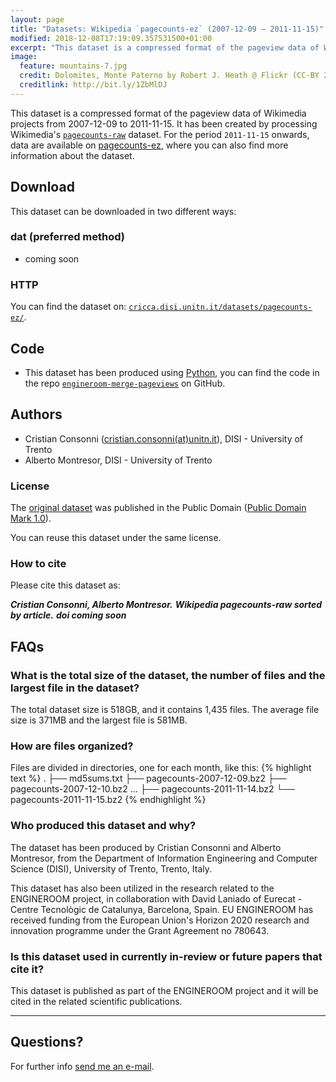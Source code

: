 ```yaml
---
layout: page
title: "Datasets: Wikipedia `pagecounts-ez` (2007-12-09 – 2011-11-15)"
modified: 2018-12-08T17:19:09.357531500+01:00
excerpt: "This dataset is a compressed format of the pageview data of Wikimedia projects from 2007-12-09 to 2011-11-15. It has been created by processing Wikimedia's pagecounts-raw."
image:
  feature: mountains-7.jpg
  credit: Dolomites, Monte Paterno by Robert J. Heath @ Flickr (CC-BY 2.0)
  creditlink: http://bit.ly/1ZbMlDJ
---
```


This dataset is a compressed format of the pageview data of Wikimedia projects from 2007-12-09 to 2011-11-15. It has been created by processing Wikimedia's [`pagecounts-raw`](https://dumps.wikimedia.org/other/pagecounts-raw/) dataset. For the period `2011-11-15` onwards, data are available on [pagecounts-ez](https://dumps.wikimedia.org/other/pagecounts-ez/), where you can also find more information about the dataset.

## Download

This dataset can be downloaded in two different ways:

### dat (preferred method)

* coming soon

### HTTP

You can find the dataset on: [`cricca.disi.unitn.it/datasets/pagecounts-ez/`](http://cricca.disi.unitn.it/datasets/pagecounts-ez/).

## Code

* This dataset has been produced using [Python](https://python.org/), you can find the code in the repo [`engineroom-merge-pageviews`](https://github.com/NGI4eu/engineroom-merge-pageviews) on GitHub.

## Authors

* Cristian Consonni ([cristian.consonni(at)unitn.it](mailto:cristian.consonni(at)unitn(dot)it)), DISI - University of Trento
* Alberto Montresor, DISI - University of Trento

### License

The [original dataset](https://dumps.wikimedia.org/other/pagecounts-raw/) was
published in the Public Domain ([Public Domain Mark 1.0](http://creativecommons.org/publicdomain/mark/1.0/)).

You can reuse this dataset under the same license.

### How to cite

Please cite this dataset as:

***Cristian Consonni, Alberto Montresor.***
***Wikipedia pagecounts-raw sorted by article.***
***doi coming soon***


## FAQs

### What is the total size of the dataset, the number of files and the largest file in the dataset?

The total dataset size is 518GB, and it contains 1,435 files. The average file size is 371MB and the largest file is 581MB.

### How are files organized?

Files are divided in directories, one for each month, like this:
{% highlight text %}
.
├── md5sums.txt
├── pagecounts-2007-12-09.bz2
├── pagecounts-2007-12-10.bz2
...
├── pagecounts-2011-11-14.bz2
└── pagecounts-2011-11-15.bz2
{% endhighlight %}

### Who produced this dataset and why?

The dataset has been produced by Cristian Consonni and Alberto Montresor, from the Department of Information Engineering and Computer Science (DISI), University of Trento, Trento, Italy.

This dataset has also been utilized in the research related to the ENGINEROOM project, in collaboration with David Laniado of Eurecat - Centre Tecnològic de Catalunya, Barcelona, Spain. EU ENGINEROOM has received funding from the European Union's Horizon 2020 research and innovation programme under the Grant Agreement no 780643.

### Is this dataset used in currently in-review or future papers that cite it?

This dataset is published as part of the ENGINEROOM project and it will be cited in the related scientific publications.

---

## Questions?

For further info <a href="mailto:cristian.consonni(at)unitn(dot)it" target="_blank">send me an e-mail</a>.
